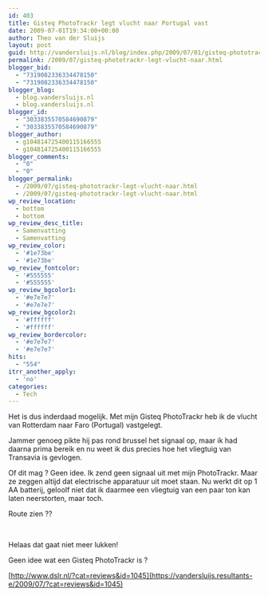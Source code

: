 ```yaml
---
id: 403
title: Gisteq PhotoTrackr legt vlucht naar Portugal vast
date: 2009-07-01T19:34:00+00:00
author: Theo van der Sluijs
layout: post
guid: http://vandersluijs.nl/blog/index.php/2009/07/01/gisteq-phototrackr-legt-vlucht-naar/
permalink: /2009/07/gisteq-phototrackr-legt-vlucht-naar.html
blogger_bid:
  - "7319082336334478150"
  - "7319082336334478150"
blogger_blog:
  - blog.vandersluijs.nl
  - blog.vandersluijs.nl
blogger_id:
  - "3033835570584690879"
  - "3033835570584690879"
blogger_author:
  - g104814725400115166555
  - g104814725400115166555
blogger_comments:
  - "0"
  - "0"
blogger_permalink:
  - /2009/07/gisteq-phototrackr-legt-vlucht-naar.html
  - /2009/07/gisteq-phototrackr-legt-vlucht-naar.html
wp_review_location:
  - bottom
  - bottom
wp_review_desc_title:
  - Samenvatting
  - Samenvatting
wp_review_color:
  - '#1e73be'
  - '#1e73be'
wp_review_fontcolor:
  - '#555555'
  - '#555555'
wp_review_bgcolor1:
  - '#e7e7e7'
  - '#e7e7e7'
wp_review_bgcolor2:
  - '#ffffff'
  - '#ffffff'
wp_review_bordercolor:
  - '#e7e7e7'
  - '#e7e7e7'
hits:
  - "554"
itrr_another_apply:
  - 'no'
categories:
  - Tech
---
```

Het is dus inderdaad mogelijk. Met mijn Gisteq PhotoTrackr heb ik de vlucht van Rotterdam naar Faro (Portugal) vastgelegt.

Jammer genoeg pikte hij pas rond brussel het signaal op, maar ik had daarna prima bereik en nu weet ik dus precies hoe het vliegtuig van Transavia is gevlogen.<!--more-->


  
Of dit mag ? Geen idee. Ik zend geen signaal uit met mijn PhotoTrackr. Maar ze zeggen altijd dat electrische apparatuur uit moet staan. Nu werkt dit op 1 AA batterij, geloolf niet dat ik daarmee een vliegtuig van een paar ton kan laten neerstorten, maar toch.

Route zien ??

&nbsp;

Helaas dat gaat niet meer lukken!

Geen idee wat een Gisteq PhotoTrackr is ?

[http://www.dslr.nl/?cat=reviews&id=1045](https://vandersluijs.resultants-e/2009/07/?cat=reviews&id=1045)